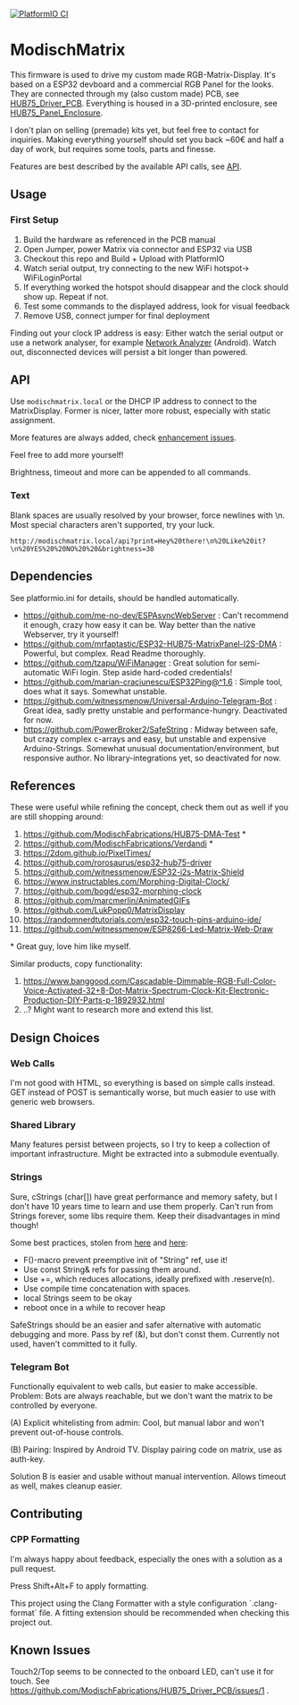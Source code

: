 [![PlatformIO CI](https://github.com/ModischFabrications/ModischMatrix/actions/workflows/pio.yml/badge.svg)](https://github.com/ModischFabrications/ModischMatrix/actions/workflows/pio.yml)

# ModischMatrix

This firmware is used to drive my custom made RGB-Matrix-Display. It's based on a ESP32 devboard and a commercial RGB Panel for the looks. 
They are connected through my (also custom made) PCB, see [HUB75_Driver_PCB](https://github.com/ModischFabrications/HUB75_Driver_PCB/). 
Everything is housed in a 3D-printed enclosure, see [HUB75_Panel_Enclosure](TODO).

I don't plan on selling (premade) kits yet, but feel free to contact for inquiries. 
Making everything yourself should set you back ~60€ and half a day of work, but requires some tools, parts and finesse.

Features are best described by the available API calls, see [API](#API).

## Usage

### First Setup
1. Build the hardware as referenced in the PCB manual 
2. Open Jumper, power Matrix via connector and ESP32 via USB
2. Checkout this repo and Build + Upload with PlatformIO
3. Watch serial output, try connecting to the new WiFi hotspot-> WiFiLoginPortal
4. If everything worked the hotspot should disappear and the clock should show up. Repeat if not.
5. Test some commands to the displayed address, look for visual feedback
5. Remove USB, connect jumper for final deployment

Finding out your clock IP address is easy: Either watch the serial output or use a network analyser, for example [Network Analyzer](https://play.google.com/store/apps/details?id=net.techet.netanalyzerlite.an) (Android).
Watch out, disconnected devices will persist a bit longer than powered.

## API

Use `modischmatrix.local` or the DHCP IP address to connect to the MatrixDisplay. Former is nicer, latter more robust, especially with static assignment.

More features are always added, check [enhancement issues](https://github.com/ModischFabrications/ModischMatrix/issues?q=is%3Aissue+is%3Aopen+label%3Aenhancement). 

Feel free to add more yourself!

Brightness, timeout and more can be appended to all commands. 

### Text
Blank spaces are usually resolved by your browser, force newlines with \n. Most special characters aren't supported, try your luck.

`http://modischmatrix.local/api?print=Hey%20there!\n%20Like%20it?\n%20YES%20%20NO%20%20&brightness=30`




## Dependencies 
See platformio.ini for details, should be handled automatically.

- https://github.com/me-no-dev/ESPAsyncWebServer : Can't recommend it enough, crazy how easy it can be. Way better than the native Webserver, try it yourself!
- https://github.com/mrfaptastic/ESP32-HUB75-MatrixPanel-I2S-DMA : Powerful, but complex. Read Readme thoroughly.
- https://github.com/tzapu/WiFiManager : Great solution for semi-automatic WiFi login. Step aside hard-coded credentials!
- https://github.com/marian-craciunescu/ESP32Ping@^1.6 : Simple tool, does what it says. Somewhat unstable.
- https://github.com/witnessmenow/Universal-Arduino-Telegram-Bot : Great idea, sadly pretty unstable and performance-hungry. Deactivated for now. 
- https://github.com/PowerBroker2/SafeString : Midway between safe, but crazy complex c-arrays and easy, but unstable and expensive Arduino-Strings. Somewhat unusual documentation/environment, but responsive author. No library-integrations yet, so deactivated for now. 

## References
These were useful while refining the concept, check them out as well if you are still shopping around: 

1. https://github.com/ModischFabrications/HUB75-DMA-Test \* 
1. https://github.com/ModischFabrications/Verdandi \* 
2. https://2dom.github.io/PixelTimes/
2. https://github.com/rorosaurus/esp32-hub75-driver
3. https://github.com/witnessmenow/ESP32-i2s-Matrix-Shield
3. https://www.instructables.com/Morphing-Digital-Clock/
4. https://github.com/bogd/esp32-morphing-clock
5. https://github.com/marcmerlin/AnimatedGIFs
6. https://github.com/LukPopp0/MatrixDisplay
7. https://randomnerdtutorials.com/esp32-touch-pins-arduino-ide/
8. https://github.com/witnessmenow/ESP8266-Led-Matrix-Web-Draw

\* Great guy, love him like myself. 

Similar products, copy functionality: 
1. https://www.banggood.com/Cascadable-Dimmable-RGB-Full-Color-Voice-Activated-32+8-Dot-Matrix-Spectrum-Clock-Kit-Electronic-Production-DIY-Parts-p-1892932.html
2. ..? Might want to research more and extend this list.


## Design Choices

### Web Calls
I'm not good with HTML, so everything is based on simple calls instead. GET instead of POST is semantically worse, but much easier to use with generic web browsers. 

### Shared Library
Many features persist between projects, so I try to keep a collection of important infrastructure. Might be extracted into a submodule eventually. 

### Strings
Sure, cStrings (char[]) have great performance and memory safety, but I don't have 10 years time to learn and use them properly. 
Can't run from Strings forever, some libs require them. Keep their disadvantages in mind though!

Some best practices, stolen from [here](https://cpp4arduino.com/2018/11/21/eight-tips-to-use-the-string-class-efficiently.html) and [here](https://www.forward.com.au/pfod/ArduinoProgramming/ArduinoStrings/index.html):
- F()-macro prevent preemptive init of "String" ref, use it!
- Use const String& refs for passing them around. 
- Use +=, which reduces allocations, ideally prefixed with .reserve(n). 
- Use compile time concatenation with spaces. 
- local Strings seem to be okay
- reboot once in a while to recover heap

SafeStrings should be an easier and safer alternative with automatic debugging and more. Pass by ref (&), but don't const them. Currently not used, haven't committed to it fully. 


### Telegram Bot
Functionally equivalent to web calls, but easier to make accessible. 
Problem: Bots are always reachable, but we don't want the matrix to be controlled by everyone. 

(A) Explicit whitelisting from admin: Cool, but manual labor and won't prevent out-of-house controls. 

(B) Pairing: Inspired by Android TV. Display pairing code on matrix, use as auth-key. 

Solution B is easier and usable without manual intervention. Allows timeout as well, makes cleanup easier. 

## Contributing
### CPP Formatting
I'm always happy about feedback, especially the ones with a solution as a pull request. 

Press Shift+Alt+F to apply formatting. 

This project using the Clang Formatter with a style configuration ´.clang-format´ file. A fitting extension should be recommended when checking this project out. 


## Known Issues
Touch2/Top seems to be connected to the onboard LED, can't use it for touch. See https://github.com/ModischFabrications/HUB75_Driver_PCB/issues/1 .
